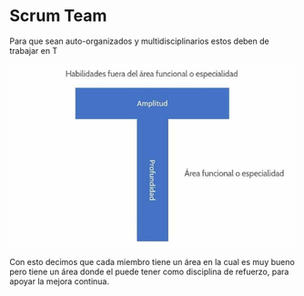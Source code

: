 # Scrum Team

Para que sean auto-organizados y multidisciplinarios estos deben de trabajar en T

![Perfiles en t](./scrumteam-perfilesT.jpg)

Con esto decimos que cada miembro tiene un área en la cual es muy bueno pero tiene un área donde el puede tener como disciplina de refuerzo, para apoyar la mejora continua. 